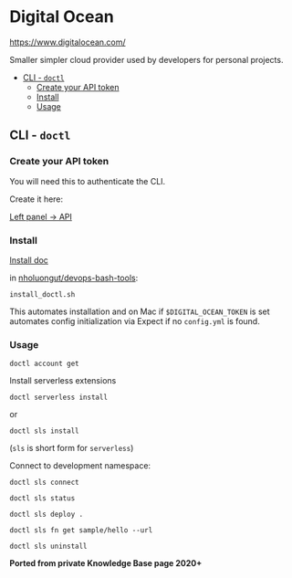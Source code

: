 # Digital Ocean

<https://www.digitalocean.com/>

Smaller simpler cloud provider used by developers for personal projects.

<!-- INDEX_START -->

- [CLI - `doctl`](#cli---doctl)
  - [Create your API token](#create-your-api-token)
  - [Install](#install)
  - [Usage](#usage)

<!-- INDEX_END -->

## CLI - `doctl`

### Create your API token

You will need this to authenticate the CLI.

Create it here:

[Left panel -> API](https://cloud.digitalocean.com/account/api/tokens)

### Install

[Install doc](https://docs.digitalocean.com/reference/doctl/how-to/install/)

in [nholuongut/devops-bash-tools](devops-bash-tools.md):

```shell
install_doctl.sh
```

This automates installation and on Mac if `$DIGITAL_OCEAN_TOKEN` is set automates config initialization via Expect if no `config.yml` is found.

### Usage

```shell
doctl account get
```

Install serverless extensions

```shell
doctl serverless install
```

or

```shell
doctl sls install
```

(`sls` is short form for `serverless`)

Connect to development namespace:

```shell
doctl sls connect
```

```shell
doctl sls status
```

```shell
doctl sls deploy .
```

```shell
doctl sls fn get sample/hello --url
```

```shell
doctl sls uninstall
```

**Ported from private Knowledge Base page 2020+**
